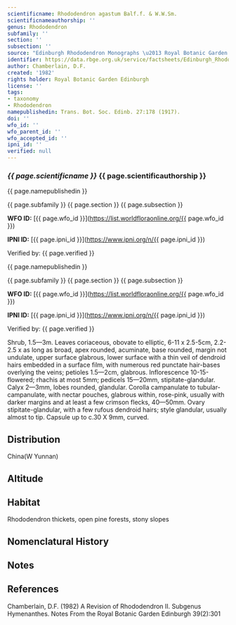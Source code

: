 ```yaml
---
scientificname: Rhododendron agastum Balf.f. & W.W.Sm.
scientificnameauthorship: ''
genus: Rhododendron
subfamily: ''
section: ''
subsection: ''
source: "Edinburgh Rhododendron Monographs \u2013 Royal Botanic Garden Edinburgh"
identifier: https://data.rbge.org.uk/service/factsheets/Edinburgh_Rhododendron_Monographs.xhtml
author: Chamberlain, D.F.
created: '1982'
rights holder: Royal Botanic Garden Edinburgh
license: ''
tags:
- taxonomy
- Rhododendron
namepublishedin: Trans. Bot. Soc. Edinb. 27:178 (1917).
doi: ''
wfo_id: ''
wfo_parent_id: ''
wfo_accepted_id: ''
ipni_id: ''
verified: null
---
```

### _{{ page.scientificname }}_ {{ page.scientificauthorship }}
 {{ page.namepublishedin }}

{{ page.subfamily }} {{ page.section }} {{ page.subsection }}

**WFO ID:** [{{ page.wfo_id }}](https://list.worldfloraonline.org/{{ page.wfo_id }})

**IPNI ID:** [{{ page.ipni_id }}](https://www.ipni.org/n/{{ page.ipni_id }})

Verified by: {{ page.verified }}

 {{ page.namepublishedin }}

{{ page.subfamily }} {{ page.section }} {{ page.subsection }}

**WFO ID:** [{{ page.wfo_id }}](https://list.worldfloraonline.org/{{ page.wfo_id }})

**IPNI ID:** [{{ page.ipni_id }}](https://www.ipni.org/n/{{ page.ipni_id }})

Verified by: {{ page.verified }}



Shrub, 1.5—3m. Leaves coriaceous, obovate to elliptic, 6-11 x 2.5-5cm, 2.2-2.5 x as long as broad, apex rounded, acuminate, base rounded, margin not undulate, upper surface glabrous, lower surface with a thin veil of dendroid hairs embedded in a surface film, with numerous red punctate hair-bases overlying the veins; petioles 1.5—2cm, glabrous. Inflorescence 10-15-flowered; rhachis at most 5mm; pedicels 15—20mm, stipitate-glandular. Calyx 2—3mm, lobes rounded, glandular. Corolla campanulate to tubular-campanulate, with nectar pouches, glabrous within, rose-pink, usually with darker margins and at least a few crimson flecks, 40—50mm. Ovary stipitate-glandular, with a few rufous dendroid hairs; style glandular, usually almost to tip. Capsule up to c.30 X 9mm, curved.

## Distribution
China(W Yunnan)

## Altitude


## Habitat
Rhododendron thickets, open pine forests, stony slopes

## Nomenclatural History

                       
## Notes


## References

Chamberlain, D.F. (1982) A Revision of Rhododendron II. Subgenus Hymenanthes. Notes From the Royal Botanic Garden Edinburgh 39(2):301

